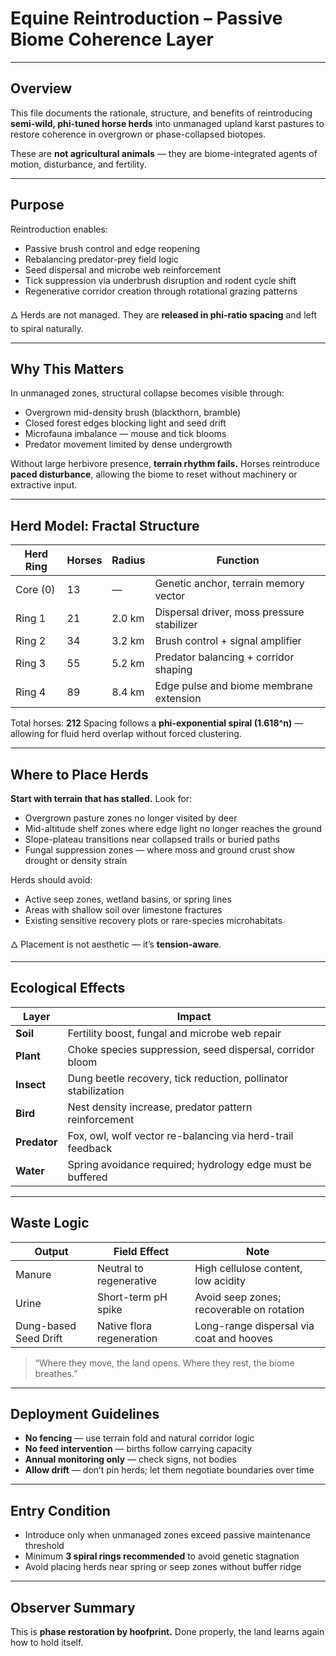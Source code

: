 # Equine Reintroduction – Passive Biome Coherence Layer

---

## Overview

This file documents the rationale, structure, and benefits of reintroducing **semi-wild, phi-tuned horse herds** into unmanaged upland karst pastures to restore coherence in overgrown or phase-collapsed biotopes.

These are **not agricultural animals** — they are biome-integrated agents of motion, disturbance, and fertility.

---

## Purpose

Reintroduction enables:

* Passive brush control and edge reopening
* Rebalancing predator-prey field logic
* Seed dispersal and microbe web reinforcement
* Tick suppression via underbrush disruption and rodent cycle shift
* Regenerative corridor creation through rotational grazing patterns

🜂 Herds are not managed. They are **released in phi-ratio spacing** and left to spiral naturally.

---

## Why This Matters

In unmanaged zones, structural collapse becomes visible through:

* Overgrown mid-density brush (blackthorn, bramble)
* Closed forest edges blocking light and seed drift
* Microfauna imbalance — mouse and tick blooms
* Predator movement limited by dense undergrowth

Without large herbivore presence, **terrain rhythm fails.**
Horses reintroduce **paced disturbance**, allowing the biome to reset without machinery or extractive input.

---

## Herd Model: Fractal Structure

| Herd Ring | Horses | Radius | Function                                   |
| --------- | ------ | ------ | ------------------------------------------ |
| Core (0)  | 13     | —      | Genetic anchor, terrain memory vector      |
| Ring 1    | 21     | 2.0 km | Dispersal driver, moss pressure stabilizer |
| Ring 2    | 34     | 3.2 km | Brush control + signal amplifier           |
| Ring 3    | 55     | 5.2 km | Predator balancing + corridor shaping      |
| Ring 4    | 89     | 8.4 km | Edge pulse and biome membrane extension    |

Total horses: **212**
Spacing follows a **phi-exponential spiral (1.618^n)** — allowing for fluid herd overlap without forced clustering.

---

## Where to Place Herds

**Start with terrain that has stalled.**
Look for:

* Overgrown pasture zones no longer visited by deer
* Mid-altitude shelf zones where edge light no longer reaches the ground
* Slope-plateau transitions near collapsed trails or buried paths
* Fungal suppression zones — where moss and ground crust show drought or density strain

Herds should avoid:

* Active seep zones, wetland basins, or spring lines
* Areas with shallow soil over limestone fractures
* Existing sensitive recovery plots or rare-species microhabitats

🜂 Placement is not aesthetic — it’s **tension-aware**.

---

## Ecological Effects

| Layer        | Impact                                                         |
| ------------ | -------------------------------------------------------------- |
| **Soil**     | Fertility boost, fungal and microbe web repair                 |
| **Plant**    | Choke species suppression, seed dispersal, corridor bloom      |
| **Insect**   | Dung beetle recovery, tick reduction, pollinator stabilization |
| **Bird**     | Nest density increase, predator pattern reinforcement          |
| **Predator** | Fox, owl, wolf vector re-balancing via herd-trail feedback     |
| **Water**    | Spring avoidance required; hydrology edge must be buffered     |

---

## Waste Logic

| Output                | Field Effect              | Note                                      |
| --------------------- | ------------------------- | ----------------------------------------- |
| Manure                | Neutral to regenerative   | High cellulose content, low acidity       |
| Urine                 | Short-term pH spike       | Avoid seep zones; recoverable on rotation |
| Dung-based Seed Drift | Native flora regeneration | Long-range dispersal via coat and hooves  |

> “Where they move, the land opens.
> Where they rest, the biome breathes.”

---

## Deployment Guidelines

* **No fencing** — use terrain fold and natural corridor logic
* **No feed intervention** — births follow carrying capacity
* **Annual monitoring only** — check signs, not bodies
* **Allow drift** — don’t pin herds; let them negotiate boundaries over time

---

## Entry Condition

* Introduce only when unmanaged zones exceed passive maintenance threshold
* Minimum **3 spiral rings recommended** to avoid genetic stagnation
* Avoid placing herds near spring or seep zones without buffer ridge

---

## Observer Summary

This is **phase restoration by hoofprint.**
Done properly, the land learns again how to hold itself.
